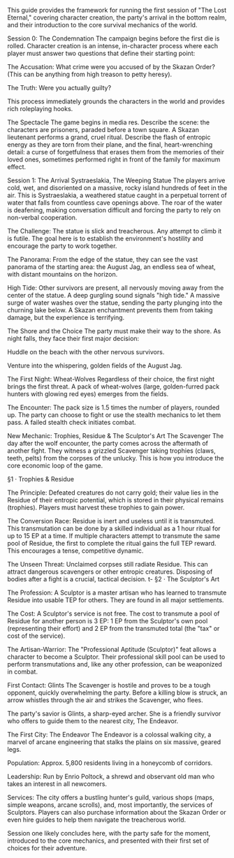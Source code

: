 This guide provides the framework for running the first session of "The Lost Eternal," covering character creation, the party's arrival in the bottom realm, and their introduction to the core survival mechanics of the world.

Session 0: The Condemnation
The campaign begins before the first die is rolled. Character creation is an intense, in-character process where each player must answer two questions that define their starting point:

The Accusation: What crime were you accused of by the Skazan Order? (This can be anything from high treason to petty heresy).

The Truth: Were you actually guilty?

This process immediately grounds the characters in the world and provides rich roleplaying hooks.

The Spectacle
The game begins in media res. Describe the scene: the characters are prisoners, paraded before a town square. A Skazan lieutenant performs a grand, cruel ritual. Describe the flash of entropic energy as they are torn from their plane, and the final, heart-wrenching detail: a curse of forgetfulness that erases them from the memories of their loved ones, sometimes performed right in front of the family for maximum effect.

Session 1: The Arrival
Systraeslakia, The Weeping Statue
The players arrive cold, wet, and disoriented on a massive, rocky island hundreds of feet in the air. This is Systraeslakia, a weathered statue caught in a perpetual torrent of water that falls from countless cave openings above. The roar of the water is deafening, making conversation difficult and forcing the party to rely on non-verbal cooperation.

The Challenge: The statue is slick and treacherous. Any attempt to climb it is futile. The goal here is to establish the environment's hostility and encourage the party to work together.

The Panorama: From the edge of the statue, they can see the vast panorama of the starting area: the August Jag, an endless sea of wheat, with distant mountains on the horizon.

High Tide: Other survivors are present, all nervously moving away from the center of the statue. A deep gurgling sound signals "high tide." A massive surge of water washes over the statue, sending the party plunging into the churning lake below. A Skazan enchantment prevents them from taking damage, but the experience is terrifying.

The Shore and the Choice
The party must make their way to the shore. As night falls, they face their first major decision:

Huddle on the beach with the other nervous survivors.

Venture into the whispering, golden fields of the August Jag.

The First Night: Wheat-Wolves
Regardless of their choice, the first night brings the first threat. A pack of wheat-wolves (large, golden-furred pack hunters with glowing red eyes) emerges from the fields.

The Encounter: The pack size is 1.5 times the number of players, rounded up. The party can choose to fight or use the stealth mechanics to let them pass. A failed stealth check initiates combat.

New Mechanic: Trophies, Residue & The Sculptor's Art
The Scavenger
The day after the wolf encounter, the party comes across the aftermath of another fight. They witness a grizzled Scavenger taking trophies (claws, teeth, pelts) from the corpses of the unlucky. This is how you introduce the core economic loop of the game.

§1 · Trophies & Residue

The Principle: Defeated creatures do not carry gold; their value lies in the Residue of their entropic potential, which is stored in their physical remains (trophies). Players must harvest these trophies to gain power.

The Conversion Race: Residue is inert and useless until it is transmuted. This transmutation can be done by a skilled individual as a 1 hour ritual for up to 15 EP at a time. If multiple characters attempt to transmute the same pool of Residue, the first to complete the ritual gains the full TEP reward. This encourages a tense, competitive dynamic.

The Unseen Threat: Unclaimed corpses still radiate Residue. This can attract dangerous scavengers or other entropic creatures. Disposing of bodies after a fight is a crucial, tactical decision.
t-
§2 · The Sculptor's Art

The Profession: A Sculptor is a master artisan who has learned to transmute Residue into usable TEP for others. They are found in all major settlements.

The Cost: A Sculptor's service is not free. The cost to transmute a pool of Residue for another person is 3 EP: 1 EP from the Sculptor's own pool (representing their effort) and 2 EP from the transmuted total (the "tax" or cost of the service).

The Artisan-Warrior: The "Professional Aptitude (Sculptor)" feat allows a character to become a Sculptor. Their professional skill pool can be used to perform transmutations and, like any other profession, can be weaponized in combat.

First Contact: Glints
The Scavenger is hostile and proves to be a tough opponent, quickly overwhelming the party. Before a killing blow is struck, an arrow whistles through the air and strikes the Scavenger, who flees.

The party's savior is Glints, a sharp-eyed archer. She is a friendly survivor who offers to guide them to the nearest city, The Endeavor.

The First City: The Endeavor
The Endeavor is a colossal walking city, a marvel of arcane engineering that stalks the plains on six massive, geared legs.

Population: Approx. 5,800 residents living in a honeycomb of corridors.

Leadership: Run by Enrio Poltock, a shrewd and observant old man who takes an interest in all newcomers.

Services: The city offers a bustling hunter's guild, various shops (maps, simple weapons, arcane scrolls), and, most importantly, the services of Sculptors. Players can also purchase information about the Skazan Order or even hire guides to help them navigate the treacherous world.

Session one likely concludes here, with the party safe for the moment, introduced to the core mechanics, and presented with their first set of choices for their adventure.